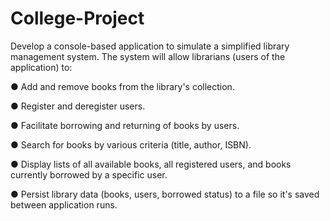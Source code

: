 # College-Project
Develop a console-based application to simulate a simplified library management system. The system will allow librarians (users of the application) to:

●	Add and remove books from the library's collection.

●	Register and deregister users.

●	Facilitate borrowing and returning of books by users.

●	Search for books by various criteria (title, author, ISBN).

●	Display lists of all available books, all registered users, and books currently borrowed by a specific user.

●	Persist library data (books, users, borrowed status) to a file so it's saved between application runs.
